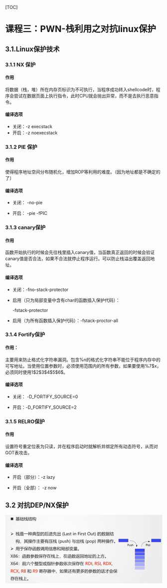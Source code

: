 [TOC]
# 课程三：PWN-栈利用之对抗linux保护

## 3.1.Linux保护技术

### 3.1.1 NX 保护

#### 作用

​	将数据（栈，堆）所在内存页标识为不可执行，当程序成功转入shellcode时，程序会尝试在数据页面上执行指令，此时CPU就会抛出异常，而不是去执行恶意指令。

#### 编译选项

-   关闭：-z execstack
-   开启：-z noexecstack

### 3.1.2 PIE 保护

#### 作用

使得程序地址空间分布随机化，增加ROP等利用的难度。（因为地址都是不确定的了）

#### 编译选项

-    关闭： -no-pie

-    开启： -pie -fPIC

### 3.1.3  canary保护

#### 作用

​	函数开始执行的时候会先往栈里插入canary值，当函数真正返回的时候会验证canary值是否合法，如果不合法就停止程序运行。可以防止栈溢出覆盖返回地址。

#### 编译选项

-   关闭：-fno-stack-protector

-   启用（只为局部变量中含有char的函数插入保护代码）：

    -fstack-protector
-   启用（为所有函数插入保护代码）：-fstack-proctor-all



### 3.1.4 Fortify保护

#### 作用：

主要用来防止格式化字符串漏洞。包含%n的格式化字符串不能位于程序内存中的可写地址。当使用位置参数时，必须使用范围内的所有参数，如果要使用%7\$x，必须同时使用1\$2\$3\$4\$5\$6\$。

#### 编译选项

-   关闭： -D_FORTIFY_SOURCE=0

-   开启：-D_FORTIFY_SOURCE=2

### 3.1.5 RELRO保护

#### 作用

设置符号重定位表为只读，并在程序启动时就解析并绑定所有动态符号，从而对GOT表攻击。

#### 编译选项

-   开启（部分）：-z lazy

-   开启（全部）： -z now



## 3.2 对抗DEP/NX保护

![image-20210729191131368](Day3/image-20210729191131368.png)































































